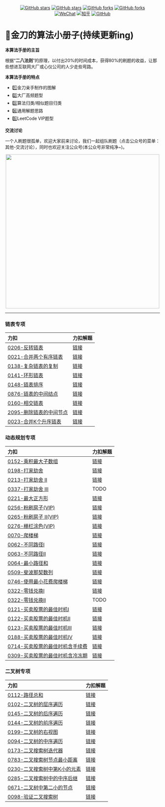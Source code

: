 <div align="center">
  <a href="https://github.com/glodknife/algorithm/stargazers"><img alt="GitHub stars" src="https://img.shields.io/badge/%E5%96%9C%E6%AC%A2-%E8%AF%B7%E7%82%B9%E8%B5%9E-red"></a>
  <a href="https://github.com/glodknife/algorithm/stargazers"><img alt="GitHub stars" src="https://img.shields.io/github/stars/glodknife/algorithm"></a>
  <a href="https://github.com/glodknife/algorithm/network"><img alt="GitHub forks" src="https://img.shields.io/github/forks/glodknife/algorithm?color=green"></a>
  <a href="https://github.com/glodknife/algorithm/network"><img alt="GitHub forks" src="https://img.shields.io/badge/%E8%AF%AD%E8%A8%80-java-yellowgreen"></a>
</div>
<div align="center">
  <a href="https://github.com/glodknife/algorithm/blob/main/qr.png?raw=true"><img alt="WeChat" src="https://img.shields.io/badge/%E5%85%AC%E4%BC%97%E5%8F%B7-@%E7%9F%A5%E6%98%A5%E8%B7%AF%E9%87%91%E5%88%80-000000.svg?style=flat&logo=WeChat&color=yellow"></a>
  <a href="https://www.zhihu.com/people/zhangzhang626"><img alt="知乎" src="https://img.shields.io/badge/%E7%9F%A5%E4%B9%8E-@%E7%9F%A5%E6%98%A5%E8%B7%AF%E9%87%91%E5%88%80-000000.svg?style=flat&logo=Zhihu&color=brightgreen"></a>
  <a href="https://github.com/goldknife6"><img alt="GitHub" src="https://img.shields.io/badge/GitHub-@goldknife6-000000.svg?style=flat&logo=GitHub&color=green"></a>
</div>

# 📖金刀的算法小册子(持续更新ing)
**本算法手册的主旨**

根据“**二八法则**”的原理，以付出20%的时间成本，获得80%的刷题的收益，让那些想进互联网大厂或心仪公司的人少走些弯路。

**本算法手册的特点**

- 1️⃣金刀亲手制作的图解
- 2️⃣大厂高频题型
- 3️⃣算法归类/相似题目归类
- 4️⃣通用解题思路
- 5️⃣LeetCode VIP题型

**交流讨论**

一个人刷题很孤单，欢迎大家前来讨论，我们一起组队刷题（点击公众号的菜单：其他-交流讨论），同时也欢迎关注公众号(本公众号非常纯净~)。
<p align="center">
    <img src="https://raw.githubusercontent.com/goldknife6/algorithm/main/resource/image/qr1.png" width="500px">
</p>

----------------------------
### 链表专项
|  力扣  |  力扣解题  |
|  :---  |  ----  |
| [0206-反转链表](https://leetcode-cn.com/problems/reverse-linked-list) | [链接](https://leetcode-cn.com/problems/reverse-linked-list/solution/jin-dao-di-gui-die-dai-dang-chu-wo-mian-ndbk6/)  |
| [0021-合并两个有序链表](https://leetcode-cn.com/problems/merge-two-sorted-lists/) | [链接](https://leetcode-cn.com/problems/merge-two-sorted-lists/solution/jin-dao-die-dai-fa-zhe-dao-ti-de-jie-fa-ghqy4/) |
| [0138-复杂链表的复制](https://leetcode-cn.com/problems/copy-list-with-random-pointer) | [链接](https://leetcode-cn.com/problems/copy-list-with-random-pointer/) |
| [0141-环形链表](https://leetcode-cn.com/problems/linked-list-cycle) | [链接](https://leetcode-cn.com/problems/linked-list-cycle/solution/jin-dao-ha-xi-biao-kuai-man-zhi-zhen-yyd-42mi//) |
| [0148-链表排序](https://leetcode-cn.com/problems/sort-list/) | [链接](https://leetcode-cn.com/problems/sort-list/solution/jin-dao-gui-bing-pai-xu-kan-tu-jiu-dong-wz6y1/) |
| [0876-链表的中间结点](https://leetcode-cn.com/problems/middle-of-the-linked-list/) | [链接](https://leetcode-cn.com/problems/middle-of-the-linked-list/solution/jin-dao-ji-shu-fa-kuai-man-zhi-zhen-yyds-9fgd/) |
| [0160-相交链表](https://leetcode-cn.com/problems/intersection-of-two-linked-lists/) | [链接](https://leetcode-cn.com/problems/intersection-of-two-linked-lists/solution/jin-dao-shuang-zhi-zhen-yyds-by-glodknif-b6ko/) |
| [2095-删除链表的中间节点](https://leetcode-cn.com/problems/delete-the-middle-node-of-a-linked-list/) | [链接](https://leetcode-cn.com/problems/delete-the-middle-node-of-a-linked-list/solution/jin-dao-kuai-man-zhi-zhen-yyds-by-glodkn-iycx/) |
| [0023-合并K个升序链表](https://leetcode-cn.com/problems/merge-k-sorted-lists) | [链接](https://leetcode-cn.com/problems/merge-k-sorted-lists/solution/jin-dao-liang-liang-he-bing-pai-xu-gui-b-pmzx/) |
### 动态规划专项
|  力扣  |  力扣解题  |
|  :---  |  ----  |
| [0152-乘积最大子数组](https://leetcode-cn.com/problems/maximum-product-subarray) | [链接](https://leetcode-cn.com/problems/maximum-product-subarray/solution/jin-dao-dong-tai-gui-hua-you-hua-by-glod-m30e/) |
| [0198-打家劫舍](https://leetcode-cn.com/problems/house-robber) | [链接](https://leetcode-cn.com/problems/house-robber/solution/suan-fa-hao-de-ren-dang-xiao-tou-tou-de-ojs2p/) |
| [0213-打家劫舍 II](https://leetcode-cn.com/problems/house-robber-ii) | [链接](https://leetcode-cn.com/problems/house-robber-ii/solution/jin-dao-dong-tai-gui-hua-yyds-by-glodkni-8ku7/) |
| [0337-打家劫舍 III](https://leetcode-cn.com/problems/house-robber-iii) | TODO |
| [0221-最大正方形](https://leetcode-cn.com/problems/maximal-square) | [链接](https://leetcode-cn.com/problems/maximal-square/solution/jin-dao-dong-tai-gui-hua-you-hua-yydszui-ieqf/) |
| [0256-粉刷房子(VIP)](https://leetcode-cn.com/problems/paint-house) | [链接](https://leetcode-cn.com/problems/paint-house/solution/jin-dao-dong-tai-gui-hua-you-hua-yyds-by-5j47/) |
| [0265-粉刷房子 II(VIP)](https://leetcode-cn.com/problems/paint-house-ii) | [链接](https://leetcode-cn.com/problems/paint-house-ii/solution/chao-xiang-xi-de-jie-ti-si-lu-you-tu-jie-i8pn/) |
| [0276-栅栏涂色(VIP)](https://leetcode-cn.com/problems/paint-fence) | [链接](https://leetcode-cn.com/problems/paint-fence/solution/jin-dao-dong-tai-gui-hua-you-hua-by-glod-oxhk/) |
| [0070-爬楼梯](https://leetcode-cn.com/problems/climbing-stairs/) | [链接](https://leetcode-cn.com/problems/climbing-stairs/solution/jin-dao-dong-tai-gui-hua-shu-zu-gun-dong-719k/) |
| [0062-不同路径I](https://leetcode-cn.com/problems/unique-paths) | [链接](https://leetcode-cn.com/problems/unique-paths/solution/jin-dao-dong-tai-gui-hua-you-hua-yyds-by-l3zj/) |
| [0063-不同路径II](https://leetcode-cn.com/problems/unique-paths-ii) | [链接](https://leetcode-cn.com/problems/unique-paths-ii/solution/jin-dao-dong-tai-gui-hua-you-hua-yyds-by-8xui/) |
| [0064-最小路径和](https://leetcode-cn.com/problems/minimum-path-sum/) | [链接](https://leetcode-cn.com/problems/minimum-path-sum/solution/jin-dao-dong-tai-gui-hua-you-hua-yyds-by-2wcw/) |
| [0509-斐波那契数列](https://leetcode-cn.com/problems/fibonacci-number) | [链接](https://leetcode-cn.com/problems/fibonacci-number/solution/jin-dao-dong-tai-gui-hua-you-hua-di-gui-6px5x/) |
| [0746-使用最小花费爬楼梯](https://leetcode-cn.com/problems/min-cost-climbing-stairs/) | [链接](https://leetcode-cn.com/problems/min-cost-climbing-stairs/solution/jin-dao-dong-tai-gui-hua-you-hua-yyds-by-as1m/) |
| [0322-零钱兑换I](https://leetcode-cn.com/problems/coin-change/) | [链接](https://leetcode-cn.com/problems/coin-change/solution/jin-dao-tuo-tuo-de-dong-tai-gui-hua-by-g-cw9e/) |
| [0322-零钱兑换II](https://leetcode-cn.com/problems/coin-change-2/) |TODO |
| [0121-买卖股票的最佳时机I](https://leetcode-cn.com/problems/best-time-to-buy-and-sell-stock/) | [链接](https://leetcode-cn.com/problems/best-time-to-buy-and-sell-stock/solution/jin-dao-die-dai-fa-you-yi-dian-sao-yyds-dbxy4/) |
| [0122-买卖股票的最佳时机II](https://leetcode-cn.com/problems/best-time-to-buy-and-sell-stock-ii/) | [链接](https://leetcode-cn.com/problems/best-time-to-buy-and-sell-stock-ii/solution/jin-dao-javadong-tai-gui-hua-tan-xin-yyd-ag79/) |
| [0123-买卖股票的最佳时机III](https://leetcode-cn.com/problems/best-time-to-buy-and-sell-stock-iii/) | [链接](https://leetcode-cn.com/problems/best-time-to-buy-and-sell-stock-iii/solution/jin-dao-si-chong-fang-fa-bao-ni-quan-bu-y3upb/) |
| [0188-买卖股票的最佳时机IV](https://leetcode-cn.com/problems/best-time-to-buy-and-sell-stock-iv/) | [链接](https://leetcode-cn.com/problems/best-time-to-buy-and-sell-stock-iv/solution/jin-dao-si-chong-fang-fa-jie-jue-gu-piao-8pl8/) |
| [0714-买卖股票的最佳时机含手续费](https://leetcode-cn.com/problems/best-time-to-buy-and-sell-stock-with-transaction-fee/) | [链接](https://leetcode-cn.com/problems/best-time-to-buy-and-sell-stock-with-transaction-fee/solution/jin-dao-san-chong-fang-fa-jie-jue-han-sh-938z/) |
| [0309-买卖股票的最佳时机含冷冻期](https://leetcode-cn.com/problems/best-time-to-buy-and-sell-stock-with-cooldown/) | [链接](https://leetcode-cn.com/problems/best-time-to-buy-and-sell-stock-with-cooldown/solution/jin-dao-iudai-ni-jie-jue-han-leng-dong-q-7zyj/) |

### 二叉树专项
|  力扣  |  力扣解题  |
|  :---  |  ----  |
| [0112-路径总和](https://leetcode-cn.com/problems/path-sum/) | [链接](https://leetcode-cn.com/problems/path-sum/solution/jin-dao-di-gui-bfs-by-glodknife-dv69/) |
| [0102-二叉树的层序遍历](https://leetcode-cn.com/problems/binary-tree-level-order-traversal/) | [链接](https://leetcode-cn.com/problems/binary-tree-level-order-traversal/solution/jin-dao-di-gui-bian-li-bfs-by-glodknife-ydbd/) |
| [0145-二叉树的后序遍历](https://leetcode-cn.com/problems/binary-tree-postorder-traversal/) | [链接](https://leetcode-cn.com/problems/binary-tree-postorder-traversal/solution/jin-dao-er-cha-shu-hou-xu-bian-li-di-gui-2u8q/) |
| [0144-二叉树的前序遍历](https://leetcode-cn.com/problems/binary-tree-preorder-traversal/) | [链接](https://leetcode-cn.com/problems/binary-tree-preorder-traversal/solution/jin-dao-er-cha-shu-xian-xu-bian-li-di-gu-13n2/) |
| [0199-二叉树的右视图](https://leetcode-cn.com/problems/binary-tree-right-side-view/) | [链接](https://leetcode-cn.com/problems/binary-tree-right-side-view/solution/jin-dao-er-cha-shu-de-ceng-xu-bian-li-di-kx7t/) |
| [0094-二叉树的中序遍历](https://leetcode-cn.com/problems/binary-tree-inorder-traversal/) | [链接](https://leetcode-cn.com/problems/binary-tree-inorder-traversal/solution/jin-dao-er-cha-shu-zhong-xu-bian-li-di-g-y7ho/) |
| [0173-二叉搜索树迭代器](https://leetcode-cn.com/problems/binary-search-tree-iterator/) | [链接](https://leetcode-cn.com/problems/binary-search-tree-iterator/solution/jin-dao-di-gui-die-dai-liao-jie-duo-xing-6kp9/) |
| [0783-二叉搜索树节点最小距离](https://leetcode-cn.com/problems/minimum-distance-between-bst-nodes/) | [链接](https://leetcode-cn.com/problems/minimum-distance-between-bst-nodes/solution/jin-dao-zhong-xu-bian-li-di-gui-die-dai-xxyt6/) |
| [0230-二叉搜索树中第K小的元素](https://leetcode-cn.com/problems/kth-smallest-element-in-a-bst/) | [链接](https://leetcode-cn.com/problems/kth-smallest-element-in-a-bst/solution/jin-dao-zhong-xu-bian-li-di-gui-tong-yon-5t3x/) |
| [0285-二叉搜索树中的中序后继](https://leetcode-cn.com/problems/inorder-successor-in-bst/) | [链接](https://leetcode-cn.com/problems/inorder-successor-in-bst/solution/jin-dao-zhong-xu-bian-li-di-gui-die-dai-zvjfr/) |
| [0671-二叉树中第二小的节点](https://leetcode-cn.com/problems/second-minimum-node-in-a-binary-tree/) | [链接](https://leetcode-cn.com/problems/second-minimum-node-in-a-binary-tree/solution/jin-dao-liang-ge-fang-fa-de-di-gui-by-gl-raci/) |
| [0098-验证二叉搜索树](https://leetcode-cn.com/problems/validate-binary-search-tree/) | [链接](https://leetcode-cn.com/problems/validate-binary-search-tree/solution/jin-dao-er-cha-sou-suo-shu-xiang-xi-jian-4t7q/) |
